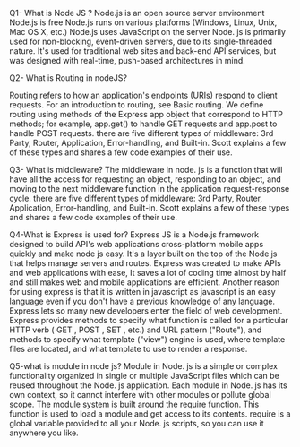 Q1- What is Node JS ?
Node.js is an open source server environment Node.js is free Node.js runs on various platforms (Windows, Linux, Unix, Mac OS X, etc.) Node.js uses JavaScript on the server
Node. js is primarily used for non-blocking, event-driven servers, due to its single-threaded nature. It's used for traditional web sites and back-end API services, but was designed with real-time, push-based architectures in mind.

Q2- What is Routing in nodeJS?

Routing refers to how an application's endpoints (URIs) respond to client requests. For an introduction to routing, see Basic routing. We define routing using methods of the Express app object that correspond to HTTP methods; for example, app.get() to handle GET requests and app.post to handle POST requests. there are five different types of middleware: 3rd Party, Router, Application, Error-handling, and Built-in. Scott explains a few of these types and shares a few code examples of their use.

Q3- What is middleware? 
The middleware in node. js is a function that will have all the access for requesting an object, responding to an object, and moving to the next middleware function in the application request-response cycle. there are five different types of middleware: 3rd Party, Router, Application, Error-handling, and Built-in. Scott explains a few of these types and shares a few code examples of their use.

Q4-What is Express is used for? 
Express JS is a Node.js framework designed to build API's web applications cross-platform mobile apps quickly and make node js easy. It's a layer built on the top of the Node js that helps manage servers and routes. Express was created to make APIs and web applications with ease, It saves a lot of coding time almost by half and still makes web and mobile applications are efficient. Another reason for using express is that it is written in javascript as javascript is an easy language even if you don't have a previous knowledge of any language. Express lets so many new developers enter the field of web development. Express provides methods to specify what function is called for a particular HTTP verb ( GET , POST , SET , etc.) and URL pattern ("Route"), and methods to specify what template ("view") engine is used, where template files are located, and what template to use to render a response.

Q5-what is module in node js? 
Module in Node. js is a simple or complex functionality organized in single or multiple JavaScript files which can be reused throughout the Node. js application. Each module in Node. js has its own context, so it cannot interfere with other modules or pollute global scope. The module system is built around the require function. This function is used to load a module and get access to its contents. require is a global variable provided to all your Node. js scripts, so you can use it anywhere you like.
